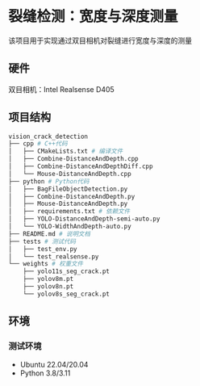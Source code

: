# 裂缝检测：宽度与深度测量

该项目用于实现通过双目相机对裂缝进行宽度与深度的测量

## 硬件

双目相机：Intel Realsense D405

## 项目结构

```bash
vision_crack_detection
├── cpp # C++代码
│   ├── CMakeLists.txt # 编译文件
│   ├── Combine-DistanceAndDepth.cpp
│   ├── Combine-DistanceAndDepthDiff.cpp
│   └── Mouse-DistanceAndDepth.cpp
├── python # Python代码
│   ├── BagFileObjectDetection.py
│   ├── Combine-DistanceAndDepth.py
│   ├── Mouse-DistanceAndDepth.py
│   ├── requirements.txt # 依赖文件
│   ├── YOLO-DistanceAndDepth-semi-auto.py
│   └── YOLO-WidthAndDepth-auto.py
├── README.md # 说明文档
├── tests # 测试代码
│   ├── test_env.py
│   └── test_realsense.py
└── weights # 权重文件
    ├── yolo11s_seg_crack.pt
    ├── yolov8m.pt
    ├── yolov8n.pt
    └── yolov8s_seg_crack.pt
```

## 环境

### 测试环境

- Ubuntu 22.04/20.04
- Python 3.8/3.11

